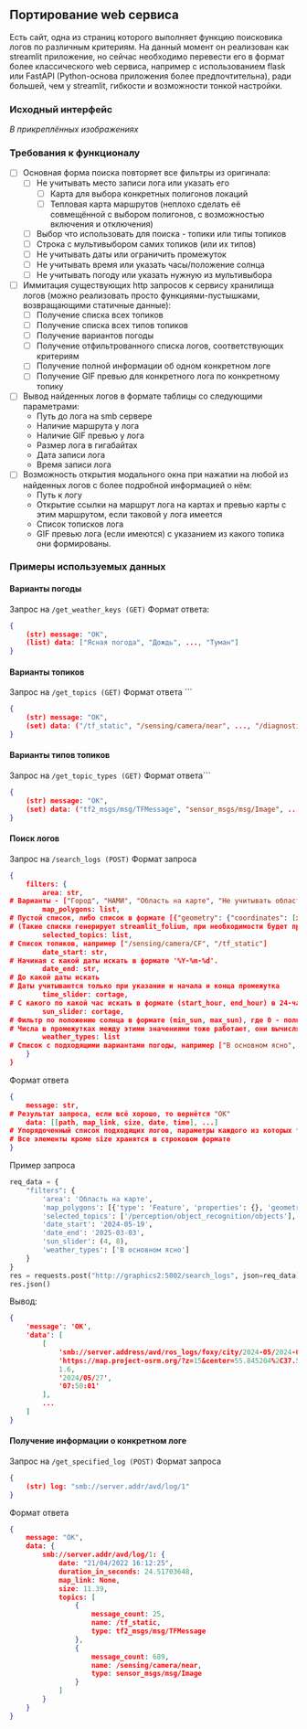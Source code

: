## Портирование web сервиса

Есть сайт, одна из страниц которого выполняет функцию поисковика логов по различным критериям. На данный момент он реализован как streamlit приложение, но сейчас необходимо перевести его в формат более классического web сервиса, например с использованием flask или FastAPI (Python-основа приложения более предпочтительна), ради большей, чем у streamlit, гибкости и возможности тонкой настройки.

### Исходный интерфейс
*В прикреплённых изображениях*
### Требования к функционалу

- [ ] Основная форма поиска повторяет все фильтры из оригинала:
	- [ ] Не учитывать место записи лога или указать его
		- [ ] Карта для выбора конкретных полигонов локаций
		- [ ] Тепловая карта маршрутов (неплохо сделать её совмещённой с выбором полигонов, с возможностью включения и отключения)
	- [ ] Выбор что использовать для поиска - топики или типы топиков
	- [ ] Строка с мультивыбором самих топиков (или их типов)
	- [ ] Не учитывать даты или ограничить промежуток
	- [ ] Не учитывать время или указать часы/положение солнца
	- [ ] Не учитывать погоду или указать нужную из мультивыбора
- [ ] Иммитация существующих http запросов к сервису хранилища логов (можно реализовать просто функциями-пустышками, возвращающими статичные данные):
	- [ ] Получение списка всех топиков
	- [ ] Получение списка всех типов топиков
	- [ ] Получение вариантов погоды
	- [ ] Получение отфильтрованного списка логов, соответствующих критериям
	- [ ] Получение полной информации об одном конкретном логе
	- [ ] Получение GIF превью для конкретного лога по конкретному топику
- [ ] Вывод найденных логов в формате таблицы со следующими параметрами:
	- Путь до лога на smb сервере
	- Наличие маршрута у лога
	- Наличие GIF превью у лога
	- Размер лога в гигабайтах
	- Дата записи лога
	- Время записи лога
- [ ] Возможность открытия модального окна при нажатии на любой из найденных логов с более подробной информацией о нём: 
	- Путь к логу 
	- Открытие ссылки на маршрут лога на картах и превью карты с этим маршрутом, если таковой у лога имеется
	- Список тописков лога
	- GIF превью лога (если имеются) с указанием из какого топика они формированы.

### Примеры используемых данных

#### Варианты погоды
Запрос на `/get_weather_keys (GET)`
Формат ответа: 
```json
{
	(str) message: "OK",
	(list) data: ["Ясная погода", "Дождь", ..., "Туман"]
}
```

#### Варианты топиков
Запрос на `/get_topics (GET)`
Формат ответа ```
```json
{
	(str) message: "OK",
	(set) data: ("/tf_static", "/sensing/camera/near", ..., "/diagnostics")
}
```

#### Варианты типов топиков
Запрос на `/get_topic_types (GET)`
Формат ответа```
```json
{
	(str) message: "OK",
	(set) data: ("tf2_msgs/msg/TFMessage", "sensor_msgs/msg/Image", ..., "diagnostic_msgs/msg/DiagnosticArray")
}
```

#### Поиск логов
Запрос на `/search_logs (POST)`
Формат запроса
```json
{
	filters: {
        area: str, 
# Варианты - ["Город", "НАМИ", "Область на карте", "Не учитывать область"]
        map_polygons: list, 
# Пустой список, либо список в формате [{"geometry": {"coordinates": [x, y]}, ...}] 
# (Такие списки генерирует streamlit_folium, при необходимости будет проще использовать его)
        selected_topics: list, 
# Список топиков, например ["/sensing/camera/CF", "/tf_static"]
        date_start: str, 
# Начиная с какой даты искать в формате '%Y-%m-%d'. 
        date_end: str, 
# До какой даты искать
# Даты учитываются только при указании и начала и конца промежутка
        time_slider: cortage, 
# С какого по какой час искать в формате (start_hour, end_hour) в 24-часовом формате
        sun_slider: cortage, 
# Фильтр по положению солнца в формате (min_sun, max_sun), где 0 - полная темнота, 1 - первые и последние лучи, 3 - восход/закат, 10 - пик солнца
# Числа в промежутках между этими значениями тоже работают, они вычисляются автоматически
        weather_types: list 
# Список с подходящими вариантами погоды, например ["В основном ясно", "Переменная облачность"]
    }
}
```
Формат ответа
```json
{
    message: str, 
# Результат запроса, если всё хорошо, то вернётся "OK"
    data: [[path, map_link, size, date, time], ...] 
# Упорядоченный список подходящих логов, параметры каждого из которых так же хранятся в списке. 
# Все элементы кроме size хранятся в строковом формате
}
```
Пример запроса
```python
req_data = {
    "filters": {
        'area': 'Область на карте', 
        'map_polygons': [{'type': 'Feature', 'properties': {}, 'geometry': {'type': 'Polygon', 'coordinates': [[[37.522087, 55.844024], [37.522087, 55.846337], [37.532043, 55.846337], [37.532043, 55.844024], [37.522087, 55.844024]]]}}], 
        'selected_topics': ['/perception/object_recognition/objects'], 
        'date_start': '2024-05-19', 
        'date_end': '2025-03-03',
        'sun_slider': (4, 8), 
        'weather_types': ['В основном ясно']
    }
}
res = requests.post("http://graphics2:5002/search_logs", json=req_data)
res.json()
```
Вывод:
```json
{
    'message': 'OK',
    'data': [
        [
            'smb://server.address/avd/ros_logs/foxy/city/2024-05/2024-05-27_log_1',
            'https://map.project-osrm.org/?z=15&center=55.845204%2C37.526332&loc=55.845227%2C37.528782...&loc=55.845108%2C37.523840&hl=en&alt=0&srv=1',
            1.6,
            '2024/05/27',
            '07:50:01'
        ],
        ...
    ]
}
```

#### Получение информации о конкретном логе
Запрос на `/get_specified_log (POST)`
Формат запроса
```json
{
	(str) log: "smb://server.addr/avd/log/1"
}
```
Формат ответа
```json
{
	message: "OK",
	data: {
		smb://server.addr/avd/log/1: {
			date: "21/04/2022 16:12:25",
			duration_in_seconds: 24.51703648,
			map_link: None,
			size: 11.39,
			topics: [
				{
					message_count: 25,
					name: /tf_static,
					type: tf2_msgs/msg/TFMessage
				},
				{
					message_count: 689,
					name: /sensing/camera/near,
					type: sensor_msgs/msg/Image
				}
			]
		}
	}
}
```